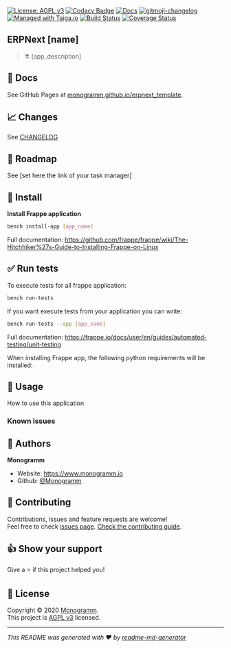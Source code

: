 [uri_license]: https://opensource.org/licenses/AGPL-3.0

[uri_license_image]: https://img.shields.io/badge/license-AGPL%20v3-blue

[![License: AGPL v3][uri_license_image]][uri_license]
[![Codacy Badge](https://api.codacy.com/project/badge/Grade/347f10fa884446c492b6ba8cd7f4d7fc)](https://app.codacy.com/gh/Monogramm/erpnext_template?utm_source=github.com&utm_medium=referral&utm_content=Monogramm/erpnext_template&utm_campaign=Badge_Grade_Dashboard)
[![Docs](https://img.shields.io/badge/Docs-Github%20Pages-blue)](https://monogramm.github.io/erpnext_template/)
[![gitmoji-changelog](https://img.shields.io/badge/Changelog-gitmoji-blue.svg)](https://github.com/frinyvonnick/gitmoji-changelog)
[![Managed with Taiga.io](https://img.shields.io/badge/managed%20with-TAIGA.io-709f14.svg)](https://tree.taiga.io/project/monogrammbot-[your_project]/ "Managed with Taiga.io")
[![Build Status](https://travis-ci.org/Monogramm/erpnext_template.svg)](https://travis-ci.org/Monogramm/erpnext_template)
[![Coverage Status](https://coveralls.io/repos/github/Monogramm/erpnext_template/badge.svg?branch=master)](https://coveralls.io/github/Monogramm/erpnext_template?branch=master)

## ERPNext [name]

> :alembic: [app_description]

## :blue_book: Docs

See GitHub Pages at [monogramm.github.io/erpnext_template](https://monogramm.github.io/erpnext_template/).

## :chart_with_upwards_trend: Changes

See [CHANGELOG](./CHANGELOG.md)

## :bookmark: Roadmap

See [set here the link of your task manager]

## :construction: Install


**Install Frappe application**


```sh
bench install-app [app_name]
```
Full documentation: https://github.com/frappe/frappe/wiki/The-Hitchhiker%27s-Guide-to-Installing-Frappe-on-Linux

## :white_check_mark: Run tests
To execute tests for all frappe application:
```sh
bench run-tests
```
If you want execute tests from your application you can write:
```sh
bench run-tests --app [app_name]
```
Full documentation: 
https://frappe.io/docs/user/en/guides/automated-testing/unit-testing

When installing Frappe app, the following python requirements will be installed:



## :rocket: Usage

How to use this application



### Known issues

## :bust_in_silhouette: Authors

**Monogramm**

-   Website: <https://www.monogramm.io>
-   Github: [@Monogramm](https://github.com/Monogramm)


## :handshake: Contributing

Contributions, issues and feature requests are welcome!<br />Feel free to check [issues page](https://github.com/Monogramm/erpnext_template/issues).
[Check the contributing guide](./CONTRIBUTING.md).<br />

## :thumbsup: Show your support

Give a :star: if this project helped you!

## :page_facing_up: License

Copyright © 2020 [Monogramm](https://github.com/Monogramm).<br />
This project is [AGPL v3](uri_license) licensed.

* * *

_This README was generated with :heart: by [readme-md-generator](https://github.com/kefranabg/readme-md-generator)_
